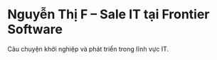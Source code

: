 # Nguyễn Thị F – Sale IT tại Frontier Software
Câu chuyện khởi nghiệp và phát triển trong lĩnh vực IT.